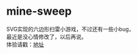 mine-sweep
==========
SVG实现的六边形扫雷小游戏，不过还有一些小bug，  
最近是没心情修改了，以后再说。  
体验请戳：[地址](http://kingdeng.github.io/mine-sweep)
